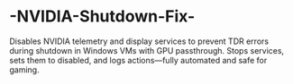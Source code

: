 # -NVIDIA-Shutdown-Fix-
Disables NVIDIA telemetry and display services to prevent TDR errors during shutdown in Windows VMs with GPU passthrough. Stops services, sets them to disabled, and logs actions—fully automated and safe for gaming.
